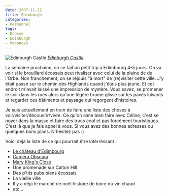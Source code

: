 ```yaml
---
date: 2007-11-22
title: Edinburgh
categories:
- Personnel
tags:
- Ecosse
- Edinburgh
- Vacances
---
```

 <img src="https://farm1.static.flickr.com/159/432310909_9f48e0e7ee.jpg" alt="Edinburgh Castle" />
<em><a href="https://www.flickr.com/photos/scooterjohn/432310909/" title="photo sharing">Edinburgh Castle</a></em>

La semaine prochaine, on se fait un petit trip à Edimbourg 4-5 jours. On va voir si le brouillard écossais peut rivaliser avec celui de la plaine de de l'Orbe.
Non franchement, on se réjouis "à mort" de (re)visiter cette ville. J'y était passé sur le chemin des Highlands quand j'étais plus jeune. Et cet endroit m'avait laissé une impression de mystère. Vous savez, se promener le soir dans les rues alors qu'une légère brume glisse sur les pavés luisants et regarder ces bâtiments et paysage qui regorgent d'histoires.

Je suis actuellement en train de faire une liste des choses à voir/visiter/découvrir/vivre. Ce qu'on aime bien faire avec Céline, c'est se noyer dans la masse et faire des trucs cool et pas forcément touristiques. C'est là que je fais appel à vous. Si vous avez des bonnes adresses ou quelques bons plans. N'hésitez pas :)

Voici déjà la liste de ce qui pourrait être intérréssant :
<ul>
	<li><a href="https://www.historic-scotland.gov.uk/textonly/properties_sites_detail?propertyID=PL_121" title="https://www.historic-scotland.gov.uk/textonly/properties_sites_detail?propertyID=PL_121">Le château d'Edimbourg</a></li>
	<li><a href="https://www.camera-obscura.co.uk/" title="https://www.camera-obscura.co.uk/">Camera Obscura</a></li>
	<li><a href="https://www.realmarykingsclose.co.uk/" title="https://www.realmarykingsclose.co.uk/">Mary King's Close</a></li>
	<li>Une promenade sur Calton Hill</li>
	<li>Des p'tits pubs biens écossais</li>
	<li>La vieille ville</li>
	<li>Il y a déjà le marché de noël histoire de boire du vin chaud</li>
	<li>etc...</li>
</ul>

